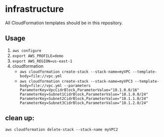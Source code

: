 # infrastructure

All CloudFormation templates should be in this repository.

## Usage

1. `aws configure`
2. `export AWS_PROFILE=demo`
3. `export AWS_REGION=us-east-1`
4. cloudformation
   + `aws cloudformation create-stack --stack-name=myVPC --template-body=file://vpc.yml`
   + `aws cloudformation create-stack --stack-name=myVPC3 --template-body=file://vpc.yml --parameters ParameterKey=VpcCidrBlock,ParameterValue="10.1.0.0/16" ParameterKey=Subnet1CidrBlock,ParameterValue="10.1.0.0/24" ParameterKey=Subnet2CidrBlock,ParameterValue="10.1.1.0/24" ParameterKey=Subnet3CidrBlock,ParameterValue="10.1.2.0/24"`

## clean up:
`aws cloudformation delete-stack --stack-name myVPC2`
